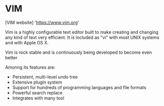 # VIM

[VIM website] 'https://www.vim.org'

Vim is a highly configurable text editor built to make creating and changing any kind of text very efficient. It is included as "vi" with most UNIX systems and with Apple OS X.

Vim is rock stable and is continuously being developed to become even better

Amonng its features are:

* Persistent, multi-level undo tree
* Extensive plugin system
* Support for hundreds of programming languages and file formats
* Powerful search replace
* Integrates with many tool
